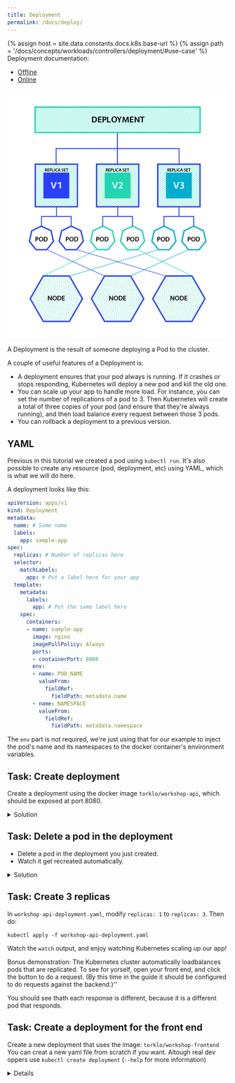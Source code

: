 ```yaml
---
title: Deployment
permalink: /docs/deploy/
---
```

{% assign host = site.data.constants.docs.k8s.base-url %}
{% assign path = '/docs/concepts/workloads/controllers/deployment/#use-case' %}
Deployment documentation:
* [Offline]({{host.offline}}{{path}})
* [Online]({{host.online}}{{path}})


![text](../../assets/img/deployment.png)

A Deployment is the result of someone deploying a Pod to the cluster.

A couple of useful features of a Deployment is:
* A deployment ensures that your pod always is running. If it crashes or stops responding, Kubernetes will
deploy a new pod and kill the old one.
* You can scale up your app to handle more load. For instance, you can set the number of replications of a pod
to 3. Then Kubernetes will create a total of three copies of your pod (and ensure that they're always running), and then load
balance every request between those 3 pods.
* You can rollback a deployment to a previous version.

## YAML

Previous in this tutorial we created a pod using `kubectl run`. It's also possible to create any resource
(pod, deployment, etc) using YAML, which is what we will do here.

A deployment looks like this:

```yaml
apiVersion: apps/v1
kind: Deployment
metadata:
  name: # Some name
  labels:
    app: sample-app
spec:
  replicas: # Number of replicas here
  selector:
    matchLabels:
      app: # Put a label here for your app
  template:
    metadata:
      labels:
        app: # Put the same label here
    spec:
      containers:
      - name: sample-app
        image: nginx
        imagePullPolicy: Always
        ports:
        - containerPort: 8080
        env:
        - name: POD_NAME
          valueFrom:
            fieldRef:
              fieldPath: metadata.name
        - name: NAMESPACE
          valueFrom:
            fieldRef:
              fieldPath: metadata.namespace
```

The `env` part is not required, we're just using that for our example to inject the pod's name and its
namespaces to the docker container's environment variables.

## Task: Create deployment

Create a deployment using the docker image `torklo/workshop-api`, which should be exposed at port 8080.

<details>
 <summary>Solution</summary>
 <div markdown="1">

```
# Watch results
watch kubectl get deployment

# Put the content in the YAML below into a file, workshop-api-deployment.yaml
kubectl apply -f workshop-api-deployment.yaml
```
Switch back to first terminal, and observe that the deployment is created.

```yaml
apiVersion: apps/v1
kind: Deployment
metadata:
  name: workshop-api-deployment
  labels:
    app: workshop-api
spec:
  replicas: 1
  selector:
    matchLabels:
      app: workshop-api
  template:
    metadata:
      labels:
        app: workshop-api
    spec:
      containers:
      - name: workshop-frontend
        image: torklo/workshop-api
        imagePullPolicy: Always
        ports:
        - containerPort: 8080
        env:
        - name: POD_NAME
          valueFrom:
            fieldRef:
              fieldPath: metadata.name
        - name: NAMESPACE
          valueFrom:
            fieldRef:
              fieldPath: metadata.namespace
```

 </div>
</details>


## Task: Delete a pod in the deployment

* Delete a pod in the deployment you just created.
* Watch it get recreated automatically.

<details>
 <summary>Solution</summary>
 <div markdown="1">


Stop the `watch` command from above, and instead run

```
watch kubectl get po
```

Now, this command should output something like:


```
NAME                                       READY     STATUS    RESTARTS   AGE
workshop-api-deployment-68d5f769c5-pqr2h   1/1       Running   0          1m
```

Delete the listed pod. In this example, the command is:

```
kubectl delete po workshop-api-deployment-68d5f769c5-pqr2h
```

and watch the `watch` output.

You should see something like this:

```
NAME                                    READY     STATUS              RESTARTS   AGE
workshop-api-deployment-864bcb76f-9c7gn   0/1       Terminating         0          1m
workshop-api-deployment-864bcb76f-pg9jk   0/1       ContainerCreating   0          <invalid>
```

Awesome, Kubernetes is auto creating a new pod since the first was killed.

 </div>
</details>

## Task: Create 3 replicas

In `workshop-api-deployment.yaml`, modify `replicas: 1` to `replicas: 3`. Then do:

```
kubectl apply -f workshop-api-deployment.yaml
```

Watch the `watch` output, and enjoy watching Kubernetes scaling up our app!

Bonus demonstration: The Kubernetes cluster automatically loadbalances pods that are replicated. To see for
yorself, open your front end, and click the button to do a request. (By this time in the guide it should be
configured to do requests against the backend.)''

You should see thath each response is different, because it is a different pod that responds.

## Task: Create a deployment for the front end
Create a new deployment that uses the image: `torklo/workshop-frontend`
You can creat a new yaml file from scratch if you want. Altough real dev oppers use `kubectl create deployment` (`--help` for more information)

<details>
<div markdown="1">>
`kubectl create deployment --image=torklo/workshop-api ez-frontend`

You should save the generated deployment as a yaml file: `kubectl get deployment ez-frontend -o yaml > frontend-deployment.yaml`
</div>
</details>
